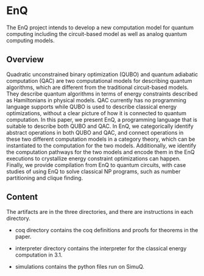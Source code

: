 # EnQ

The EnQ project intends to develop a new computation model for quantum computing including the circuit-based model as well as analog quantum computing models.

## Overview

Quadratic unconstrained binary optimization (QUBO) and quantum adiabatic computation (QAC) are two computational models for describing quantum algorithms, which are different from the traditional circuit-based models. They describe quantum algorithms in terms of energy constraints described as Hamiltonians in physical models. QAC currently has no programming language supports while QUBO is used to describe classical energy optimizations, without a clear picture of how it is connected to quantum computation. In this paper, we present EnQ, a programming language that is suitable to describe both QUBO and QAC. In EnQ, we categorically identify abstract operations in both QUBO and QAC, and connect operations in these two different computation models in a category theory, which can be instantiated to the computation for the two models.
Additionally, we identify the computation pathways for the two models and encode them in the EnQ executions to crystallize energy constraint optimizations can happen.
Finally, we provide compilation from EnQ to quantum circuits, with case studies of using EnQ to solve classical NP programs, such as number partitioning and clique finding.

## Content

The artifacts are in the three directories, and there are instructions in each directory.

* coq directory contains the coq definitions and proofs for theorems in the paper.

* interpreter directory contains the interpreter for the classical energy computation in 3.1.

* simulations contains the python files run on SimuQ.

